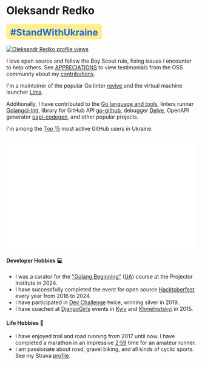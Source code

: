 # Oleksandr Redko

[![Stand With Ukraine](https://raw.githubusercontent.com/vshymanskyy/StandWithUkraine/main/badges/StandWithUkraine.svg)](https://stand-with-ukraine.pp.ua)

[![Oleksandr Redko profile views](https://u8views.com/api/v1/github/profiles/3228886/views/day-week-month-total-count.svg)](https://u8views.com/github/alexandear)

I love open source and follow the Boy Scout rule, fixing issues I encounter to help others.
See [APPRECIATIONS](APPRECIATIONS.md) to view testimonials from the OSS community about my [contributions](./CONTRIBUTIONS.md).

I'm a maintainer of the popular Go linter [revive](https://github.com/mgechev/revive/commits?author=alexandear)
and the virtual machine launcher [Lima](https://lima-vm.io/docs/community/governance/#current-maintainers).

Additionally, I have contributed to the [Go language and tools](./CONTRIBUTIONS.md#google-go-git-repositories),
linters runner [Golangci-lint](https://github.com/golangci/golangci-lint/commits?author=alexandear),
library for GitHub API [go-github](https://github.com/golangci/golangci-lint/commits?author=alexandear),
debugger [Delve](https://github.com/go-delve/delve/commits?author=alexandear),
OpenAPI generator [oapi-codegen](https://github.com/oapi-codegen/oapi-codegen/commits?author=alexandear),
and other popular projects.

I'm among the [Top 15](https://github.com/gayanvoice/top-github-users/blob/20f13c1afe3588236fb8ae5fac11b7b01423e1a6/markdown/public_contributions/ukraine.md) most active GitHub users in Ukraine.

<a href="CONTRIBUTIONS.md">
  <img align="center" src="github-metrics.svg" alt="Metrics" width="500">
</a>

#### Developer Hobbies :computer:

- I was a curator for the ["Golang Beginning"](https://prjctr-com.translate.goog/course/golang-beginning?_x_tr_sl=auto&_x_tr_tl=en&_x_tr_hl=en&_x_tr_pto=wapp&_x_tr_hist=t) ([UA](https://prjctr.com/course/golang-beginning)) course at the Projector Institute in 2024.
- I have successfully completed the event for open source [Hacktoberfest](https://hacktoberfest.com) every year from 2016 to 2024.
- I have participated in [Dev Challenge](https://devchallenge.it/) twice, winning silver in 2019.
- I have coached at [DjangoGirls](https://djangogirls.org) events in [Kyiv](https://www.facebook.com/djangogirlskyiv/photos/a.1597027043880257/1597028007213494) and [Khmelnytskyi](https://www.facebook.com/uapycon/photos/a.903859323029360/903862623029030) in 2015.

#### Life Hobbies :runner:

- I have enjoyed trail and road running from 2017 until now. I have completed a marathon in an impressive [2:59](https://www.strava.com/activities/2749444073) time for an amateur runner.
- I am passionate about road, gravel biking, and all kinds of cyclic sports. See my Strava [profile](https://www.strava.com/athletes/alexandear).
